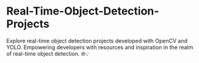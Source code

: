 # Real-Time-Object-Detection-Projects
Explore real-time object detection projects developed with OpenCV and YOLO. Empowering developers with resources and inspiration in the realm of real-time object detection. 🌐💡
